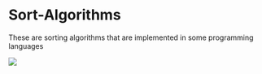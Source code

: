 # Sort-Algorithms
These are sorting algorithms that are implemented in some programming languages

<img src="https://...thumbs-up.gif">
